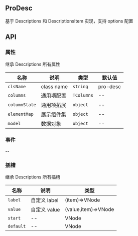 ## ProDesc

基于 Descriptions 和 DescriptionsItem 实现，支持 options 配置

## API

### 属性

继承 Descriptions 所有属性

| 名称          | 说明       | 类型       | 默认值   |
| ------------- | ---------- | ---------- | -------- |
| `clsName`     | class name | `string`   | pro-desc |
| `columns`     | 通用项配置 | `TColumns` | --       |
| `columnState` | 通用项拓展 | `object`   | --       |
| `elementMap`  | 展示组件集 | `object`   | --       |
| `model`       | 数据对象   | `object`   | --       |

### 事件

--

### 插槽

继承 Descriptions 所有插槽

| 名称      | 说明         | 类型                |
| --------- | ------------ | ------------------- |
| `label`   | 自定义 label | (item)=>VNode       |
| `value`   | 自定义 value | (value,item)=>VNode |
| `start`   | --           | VNode               |
| `default` | --           | VNode               |
